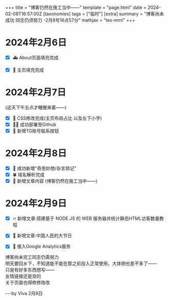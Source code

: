 +++
title = "博客仍然在施工当中——"
template = "page.html"
date = 2024-02-08T16:57:00Z
[taxonomies]
tags = ["临时"]
[extra]
summary = "博客尚未成功 同志仍须努力 -2月8号16点57分"
mathjax = "tex-mml"
+++

# 2024年2月6日

- [x] 🚑 About页面填充完成
- [x] 🎉 主页填充完成


# 2024年2月7日
(这天下午五点才睡醒来着——)
- [x] 🏁 CSS修改完成(主页布局占比 以及左下小字)  
- [x] 💃🏻 成功部署至Github
- [x] 📝 新增TG账号联系按钮

# 2024年2月8日
- [x] 🎉 成功新增"奇思妙想/杂言琐记"
- [x] 🍀 域名解析完成
- [x] 🦑 新增文章内容 (博客仍然在施工当中——)

# 2024年2月9日

- [x] 🔥 新增文章:搭建基于 NODE.JS 的 WEB 服务器并统计静态HTML访客数量教程
- [x] 💨 新增文章:中国人民的大节日
- [x] 🚒 接入Google Analytics服务



博客尙未完工同志仍需努力
<br>
明天要回乡下，不知道能不能在那之前投入正常使用，大体倒也差不多了——
<br>
只是有好多东西想写——
<br>
友情链接还是空的
<br>
关于页面也得修修改改
   
   ---by Viva 2月8日



